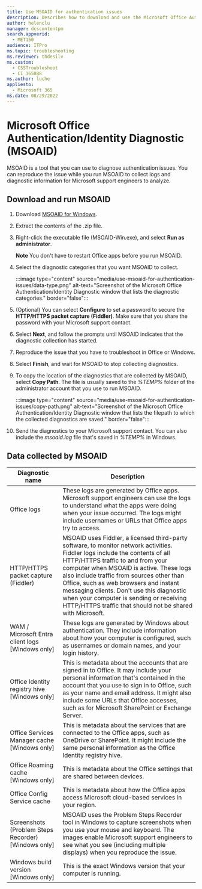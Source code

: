 ```yaml
---
title: Use MSOAID for authentication issues
description: Describes how to download and use the Microsoft Office Authentication/Identity Diagnostic tool to collect logs for authentication issues.
author: helenclu
manager: dcscontentpm
search.appverid: 
  - MET150
audience: ITPro
ms.topic: troubleshooting
ms.reviewer: thdesilv
ms.custom: 
  - CSSTroubleshoot
  - CI 165888
ms.author: luche
appliesto: 
  - Microsoft 365
ms.date: 08/29/2022
---
```

# Microsoft Office Authentication/Identity Diagnostic (MSOAID)

MSOAID is a tool that you can use to diagnose authentication issues. You can reproduce the issue while you run MSOAID to collect logs and diagnostic information for Microsoft support engineers to analyze.

## Download and run MSOAID

1. Download [MSOAID for Windows](https://aka.ms/msoaid).
1. Extract the contents of the .zip file.
1. Right-click the executable file (MSOAID-Win.exe), and select **Run as administrator**.

   **Note** You don't have to restart Office apps before you run MSOAID.

1. Select the diagnostic categories that you want MSOAID to collect.

   :::image type="content" source="media/use-msoaid-for-authentication-issues/data-type.png" alt-text="Screenshot of the Microsoft Office Authentication/Identity Diagnostic window that lists the diagnostic categories." border="false":::

1. (Optional) You can select **Configure** to set a password to secure the **HTTP/HTTPS packet capture (Fiddler)**. Make sure that you share the password with your Microsoft support contact.
1. Select **Next**, and follow the prompts until MSOAID indicates that the diagnostic collection has started.
1. Reproduce the issue that you have to troubleshoot in Office or Windows.  
1. Select **Finish**, and wait for MSOAID to stop collecting diagnostics.
1. To copy the location of the diagnostics that are collected by MSOAID, select **Copy Path**. The file is usually saved to the *%TEMP%* folder of the administrator account that you use to run MSOAID.

    :::image type="content" source="media/use-msoaid-for-authentication-issues/copy-path.png" alt-text="Screenshot of the Microsoft Office Authentication/Identity Diagnostic window that lists the filepath to which the collected diagnostics are saved." border="false":::

1. Send the diagnostics to your Microsoft support contact. You can also include the *msoaid.log* file that's saved in *%TEMP%* in Windows.

## Data collected by MSOAID

|Diagnostic name|Description|
|---|---|
|Office logs|These logs are generated by Office apps. Microsoft support engineers can use the logs to understand what the apps were doing when your issue occurred. The logs might include usernames or URLs that Office apps try to access.|
|HTTP/HTTPS packet capture (Fiddler)|MSOAID uses Fiddler, a licensed third-party software, to monitor network activities. Fiddler logs include the contents of all HTTP/HTTPS traffic to and from your computer when MSOAID is active. These logs also include traffic from sources other than Office, such as web browsers and instant messaging clients. Don't use this diagnostic when your computer is sending or receiving HTTP/HTTPS traffic that should not be shared with Microsoft.|
|WAM / Microsoft Entra client logs [Windows only]|These logs are generated by Windows about authentication. They include information about how your computer is configured, such as usernames or domain names, and your login history.|
|Office Identity registry hive [Windows only]|This is metadata about the accounts that are signed in to Office. It may include your personal information that's contained in the account that you use to sign in to Office, such as your name and email address. It might also include some URLs that Office accesses, such as for Microsoft SharePoint or Exchange Server.|
|Office Services Manager cache [Windows only]|This is metadata about the services that are connected to the Office apps, such as OneDrive or SharePoint. It might include the same personal information as the Office Identity registry hive.|
|Office Roaming cache [Windows only]|This is metadata about the Office settings that are shared between devices.|
|Office Config Service cache|This is metadata about how the Office apps access Microsoft cloud-based services in your region.|
|Screenshots (Problem Steps Recorder) [Windows only]|MSOAID uses the Problem Steps Recorder tool in Windows to capture screenshots when you use your mouse and keyboard. The images enable Microsoft support engineers to see what you see (including multiple displays) when you reproduce the issue.|
|Windows build version [Windows only]|This is the exact Windows version that your computer is running.|
